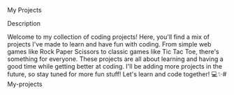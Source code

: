 My Projects

Description

Welcome to my collection of coding projects! Here, you'll find a mix of projects I've made to learn and have fun with coding. From simple web games like Rock Paper Scissors to classic games like Tic Tac Toe, there's something for everyone. These projects are all about learning and having a good time while getting better at coding. I'll be adding more projects in the future, so stay tuned for more fun stuff! Let's learn and code together! 💻✨# My-projects
